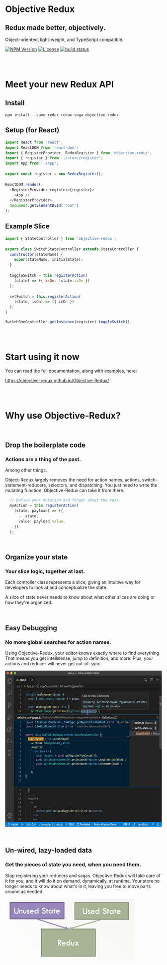 # Objective Redux
## Redux made better, objectively.
Object-oriented, light-weight, and TypeScript compatible.

<p>
  <a href="https://www.npmjs.com/package/objective-redux"><img src="https://img.shields.io/npm/v/objective-redux" alt="NPM Version" /></a>
  <a href="./LICENSE"><img src="https://img.shields.io/badge/license-MIT-blue.svg" alt="License" /></a>
  <a href="https://github.com/Objective-Redux/Objective-Redux/actions"><img src="https://github.com/Objective-Redux/Objective-Redux/workflows/Build/badge.svg" alt="build status" /></a>
</p>

<br />

<br />

# Meet your new Redux API

## Install

```
npm install --save redux redux-saga objective-redux
```

## Setup (for React)
```javascript
import React from 'react';
import ReactDOM from 'react-dom';
import { RegisterProvider, ReduxRegister } from 'objective-redux';
import { register } from './store/register';
import App from './app';

export const register = new ReduxRegister();

ReactDOM.render(
  <RegisterProvider register={register}>
    <App />
  </RegisterProvider>,
  document.getElementById('root')
);
```

## Example Slice
```javascript
import { StateController } from 'objective-redux';

export class SwitchStateController extends StateController {
  constructor(stateName) {
    super(stateName, initialState);
  }

  toggleSwitch = this.registerAction(
    (state) => ({ isOn: !state.isOn })
  );

  setSwitch = this.registerAction(
    (state, isOn) => ({ isOn })
  );
}
```
```javascript
SwitchOneController.getInstance(register).toggleSwitch();
```

<br />

<br />

# Start using it now

You can read the full documentation, along with examples, here:

https://objective-redux.github.io/Objective-Redux/

<br />

<br />

# Why use Objective-Redux?

<br />

## Drop the boilerplate code

### Actions are a thing of the past.

Among other things.

Object-Redux largely removes the need for action names, actions, switch-statement-reducers, selectors, and dispatching. You just need to write the mutating function. Objective-Redux can take it from there.

```typescript
  // Define your mutation and forget about the rest.
  myAction = this.registerAction(
    (state, payload) => ({
      ...state,
      value: payload.value,
    })
  );
```

<br />

## Organize your state

### Your slice logic, together at last.

Each controller class represents a slice, giving an intuitive way for developers to look at and conceptualize the state.

A slice of state never needs to know about what other slices are doing or how they're organized.

<br />

## Easy Debugging

### No more global searches for action names.

Using Objective-Redux, your editor knows exactly where to find everything. That means you get intellisense, jump to definition, and more. Plus, your actions and reducer will never get out-of-sync.

<p style="text-align: center;">
  <img src="./statics/debugging.png" alt="Debugging in VS Code" style="height: 500px;" />
</p>

<br />

## Un-wired, lazy-loaded data

### Get the pieces of state you need, when you need them.

Stop registering your reducers and sagas. Objective-Redux will take care of it for you, and it will do it on demand, dynamically, at runtime. Your store no longer needs to know about what's in it, leaving you free to move parts around as needed.

<img src="./statics/lazy.png" alt="organize reducing function into a single class that represents a slice" style="height: 200px;" />